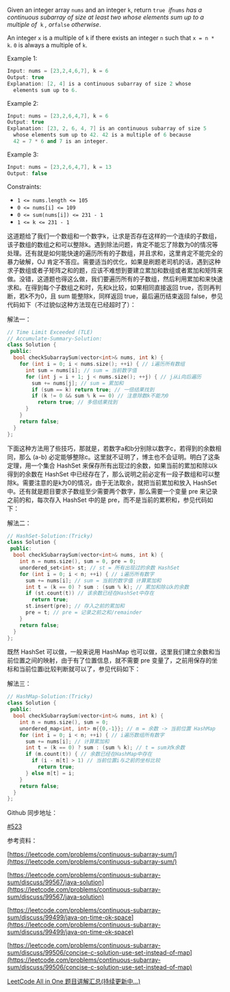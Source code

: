 Given an integer array `nums` and an integer `k`, return `true`  _if_`nums` _has a continuous subarray of size at least two whose elements sum up to a multiple of_  `k` _, or_`false` _otherwise_.

An integer `x` is a multiple of `k` if there exists an integer `n` such that `x = n * k`. `0` is always a multiple of `k`.

Example 1:

```cpp
Input: nums = [23,2,4,6,7], k = 6
Output: true
Explanation: [2, 4] is a continuous subarray of size 2 whose
  elements sum up to 6.
```

Example 2:

```cpp
Input: nums = [23,2,6,4,7], k = 6
Output: true
Explanation: [23, 2, 6, 4, 7] is an continuous subarray of size 5
  whose elements sum up to 42. 42 is a multiple of 6 because
  42 = 7 * 6 and 7 is an integer.
```

Example 3:

```cpp
Input: nums = [23,2,6,4,7], k = 13
Output: false
```

Constraints:

- `1 <= nums.length <= 105`
- `0 <= nums[i] <= 109`
- `0 <= sum(nums[i]) <= 231 - 1`
- `1 <= k <= 231 - 1`

这道题给了我们一个数组和一个数字k，让求是否存在这样的一个连续的子数组，该子数组的数组之和可以整除k。遇到除法问题，肯定不能忘了除数为0的情况等处理。还有就是如何能快速的遍历所有的子数组，并且求和，这里肯定不能完全的暴力破解，OJ 肯定不答应。需要适当的优化，如果是刷题老司机的话，遇到这种求子数组或者子矩阵之和的题，应该不难想到要建立累加和数组或者累加和矩阵来做。没错，这道题也得这么做，我们要遍历所有的子数组，然后利用累加和来快速求和。在得到每个子数组之和时，先和k比较，如果相同直接返回 true，否则再判断，若k不为0，且 sum 能整除k，同样返回 true，最后遍历结束返回 false，参见代码如下（不过貌似这种方法现在已经超时了）：

解法一：

```cpp
// Time Limit Exceeded (TLE)
// Accumulate-Summary-Solution:
class Solution {
 public:
  bool checkSubarraySum(vector<int>& nums, int k) {
    for (int i = 0; i < nums.size(); ++i) { // i遍历所有数组
      int sum = nums[i]; // sum = 当前数字值
      for (int j = i + 1; j < nums.size(); ++j) { // j从i向后遍历
        sum += nums[j]; // sum = 累加和
        if (sum == k) return true; // 一倍结果找到
        if (k != 0 && sum % k == 0) // 注意除数k不能为0
          return true; // 多倍结果找到
      }
    }
    return false;
  }
};
```

下面这种方法用了些技巧，那就是，若数字a和b分别除以数字c，若得到的余数相同，那么 (a-b) 必定能够整除c。这里就不证明了，博主也不会证明。明白了这条定理，用一个集合 HashSet 来保存所有出现过的余数，如果当前的累加和除以k得到的余数在 HashSet 中已经存在了，那么说明之前必定有一段子数组和可以整除k。需要注意的是k为0的情况，由于无法取余，就把当前累加和放入 HashSet 中。还有就是题目要求子数组至少需要两个数字，那么需要一个变量 pre 来记录之前的和，每次存入 HashSet 中的是 pre，而不是当前的累积和，参见代码如下：

解法二：

```cpp
// HashSet-Solution:(Tricky)
class Solution {
 public:
  bool checkSubarraySum(vector<int>& nums, int k) {
    int n = nums.size(), sum = 0, pre = 0;
    unordered_set<int> st; // st = 所有出现过的余数 HashSet
    for (int i = 0; i < n; ++i) { // i遍历所有数字
      sum += nums[i]; // sum = 当前的数字值 计算累加和
      int t = (k == 0) ? sum : (sum % k); // 累加和除以k的余数
      if (st.count(t)) // 该余数已经在HashSet中存在
        return true;
      st.insert(pre); // 存入之前的累加和
      pre = t; // pre = 记录之前之和/remainder
    }
    return false;
  }
};
```

既然 HashSet 可以做，一般来说用 HashMap 也可以做，这里我们建立余数和当前位置之间的映射，由于有了位置信息，就不需要 pre 变量了，之前用保存的坐标和当前位置i比较判断就可以了，参见代码如下：

解法三：

```cpp
// HashMap-Solution:(Tricky)
class Solution {
 public:
  bool checkSubarraySum(vector<int>& nums, int k) {
    int n = nums.size(), sum = 0;
    unordered_map<int, int> m{{0,-1}}; // m = 余数 -> 当前位置 HashMap
    for (int i = 0; i < n; ++i) { // i遍历数组所有数字
      sum += nums[i]; // 计算累加和
      int t = (k == 0) ? sum : (sum % k); // t = sum对k余数
      if (m.count(t)) { // 余数已经在HashMap中存在
        if (i - m[t] > 1) // 当前位置i与之前的坐标比较
          return true;
      } else m[t] = i;
    }
    return false;
  }
};
```

Github 同步地址：

[#523](https://github.com/grandyang/leetcode/issues/523)

参考资料：

[https://leetcode.com/problems/continuous-subarray-sum/](https://leetcode.com/problems/continuous-subarray-sum/)

[https://leetcode.com/problems/continuous-subarray-sum/discuss/99567/java-solution](https://leetcode.com/problems/continuous-subarray-sum/discuss/99567/java-solution)

[https://leetcode.com/problems/continuous-subarray-sum/discuss/99499/java-on-time-ok-space](https://leetcode.com/problems/continuous-subarray-sum/discuss/99499/java-on-time-ok-space)

[https://leetcode.com/problems/continuous-subarray-sum/discuss/99506/concise-c-solution-use-set-instead-of-map](https://leetcode.com/problems/continuous-subarray-sum/discuss/99506/concise-c-solution-use-set-instead-of-map)

[LeetCode All in One 题目讲解汇总(持续更新中...)](http://www.cnblogs.com/grandyang/p/4606334.html)